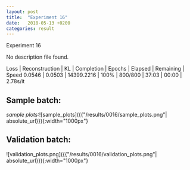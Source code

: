 ```yaml
---
layout: post
title:  "Experiment 16"
date:   2018-05-13 +0200
categories: result
---
```

Experiment 16

No description file found.

Loss | Reconstruction | KL | Completion | Epochs | Elapsed | Remaining | Speed
0.0546 | 0.0503 | 14399.2216 | 100% | 800/800 | 37:03 | 00:00 | 2.78s/it



## **Sample batch**:

_sample plots_:![sample_plots]({{"/results/0016/sample_plots.png"| absolute_url}}){:width="1000px"}

## **Validation batch**:

![validation_plots.png]({{"/results/0016/validation_plots.png"| absolute_url}}){:width="1000px"}
